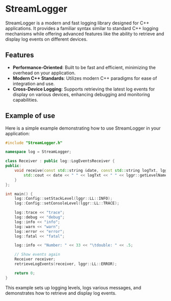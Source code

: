 # StreamLogger
StreamLogger is a modern and fast logging library designed for C++ applications. It provides a familiar syntax similar to standard C++ logging mechanisms while offering advanced features like the ability to retrieve and display log events on different devices.

## Features

- **Performance-Oriented**: Built to be fast and efficient, minimizing the overhead on your application.
- **Modern C++ Standards**: Utilizes modern C++ paradigms for ease of integration and use.
- **Cross-Device Logging**: Supports retrieving the latest log events for display on various devices, enhancing debugging and monitoring capabilities.

## Example of use

Here is a simple example demonstrating how to use StreamLogger in your application:

```cpp
#include "StreamLogger.h"

namespace log = StreamLogger;

class Receiver : public log::LogEventsReceiver {
public:
    void receive(const std::string &date, const std::string logTxt, lggr::LogLevel logLevel) {
        std::cout << date << " " << logTxt << " " << lggr::getLevelName(logLevel) << std::endl;
    }
};

int main() {
    log::Config::setStackLevel(lggr::LL::INFO);
    log::Config::setConsoleLevel(lggr::LL::TRACE);

    log::trace << "trace";
    log::debug << "debug";
    log::info << "info";
    log::warn << "warn";
    log::error << "error";
    log::fatal << "fatal";

    log::info << "Number: " << 33 << "\tdouble: " << .5;

    // Show events again
    Receiver receiver;
    retrieveLogEvents(receiver, lggr::LL::ERROR);

    return 0;
}
```
This example sets up logging levels, logs various messages, and demonstrates how to retrieve and display log events.
